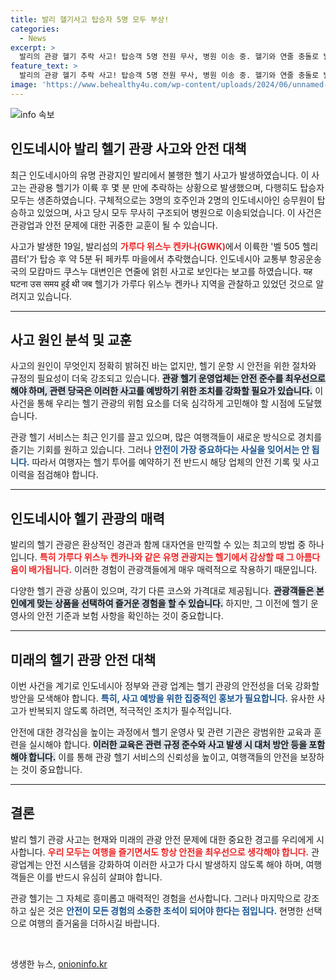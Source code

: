 ```yaml
---
title: 발리 헬기사고 탑승자 5명 모두 부상!
categories:
  - News
excerpt: >
  발리의 관광 헬기 추락 사고! 탑승객 5명 전원 무사, 병원 이송 중. 헬기와 연줄 충돌로 발생한 이 사건, 안전 대책은? 클릭해서 자세히 알아보세요!
feature_text: >
  발리의 관광 헬기 추락 사고! 탑승객 5명 전원 무사, 병원 이송 중. 헬기와 연줄 충돌로 발생한 이 사건, 안전 대책은? 클릭해서 자세히 알아보세요!
image: 'https://www.behealthy4u.com/wp-content/uploads/2024/06/unnamed-file.png'
---
```


<p><img src="https://www.behealthy4u.com/wp-content/uploads/2024/06/unnamed-file.png" alt="info 속보" /></p>

<h2 data-ke-size="size26">인도네시아 발리 헬기 관광 사고와 안전 대책</h2>

<p data-ke-size="size16">최근 인도네시아의 유명 관광지인 발리에서 불행한 헬기 사고가 발생하였습니다. 이 사고는 관광용 헬기가 이륙 후 몇 분 만에 추락하는 상황으로 발생했으며, 다행히도 탑승자 모두는 생존하였습니다. 구체적으로는 3명의 호주인과 2명의 인도네시아인 승무원이 탑승하고 있었으며, 사고 당시 모두 무사히 구조되어 병원으로 이송되었습니다. 이 사건은 관광업과 안전 문제에 대한 귀중한 교훈이 될 수 있습니다.</p>

<p data-ke-size="size16">사고가 발생한 19일, 발리섬의 <b><span style="color: #ee2323;">가루다 위스누 켄카나(GWK)</span></b>에서 이륙한 '벨 505 헬리콥터'가 탑승 후 약 5분 뒤 페카투 마을에서 추락했습니다. 인도네시아 교통부 항공운송국의 모캄마드 쿠스누 대변인은 연줄에 얽힌 사고로 보인다는 보고를 하였습니다. यह घटना उस समय हुई थी जब 헬기가 가루다 위스누 켄카나 지역을 관찰하고 있었던 것으로 알려지고 있습니다.</p>

<hr>

<h2 data-ke-size="size26">사고 원인 분석 및 교훈</h2>

<p data-ke-size="size16">사고의 원인이 무엇인지 정확히 밝혀진 바는 없지만, 헬기 운항 시 안전을 위한 절차와 규정의 필요성이 더욱 강조되고 있습니다. <b><span style="background-color: #21538527;">관광 헬기 운영업체는 안전 준수를 최우선으로 해야 하며, 관련 당국은 이러한 사고를 예방하기 위한 조치를 강화할 필요가 있습니다.</span></b> 이 사건을 통해 우리는 헬기 관광의 위험 요소를 더욱 심각하게 고민해야 할 시점에 도달했습니다.</p>

<p data-ke-size="size16">관광 헬기 서비스는 최근 인기를 끌고 있으며, 많은 여행객들이 새로운 방식으로 경치를 즐기는 기회를 원하고 있습니다. 그러나 <b><span style="color: #1a5490;">안전이 가장 중요하다는 사실을 잊어서는 안 됩니다.</span></b> 따라서 여행자는 헬기 투어를 예약하기 전 반드시 해당 업체의 안전 기록 및 사고 이력을 점검해야 합니다.</p>

<hr>

<h2 data-ke-size="size26">인도네시아 헬기 관광의 매력</h2>

<p data-ke-size="size16">발리의 헬기 관광은 환상적인 경관과 함께 대자연을 만끽할 수 있는 최고의 방법 중 하나입니다. <b><span style="color: #ee2323;">특히 가루다 위스누 켄카나와 같은 유명 관광지는 헬기에서 감상할 때 그 아름다움이 배가됩니다.</span></b> 이러한 경험이 관광객들에게 매우 매력적으로 작용하기 때문입니다.</p>

<p data-ke-size="size16">다양한 헬기 관광 상품이 있으며, 각기 다른 코스와 가격대로 제공됩니다. <b><span style="background-color: #21538527;">관광객들은 본인에게 맞는 상품을 선택하여 즐거운 경험을 할 수 있습니다.</span></b> 하지만, 그 이전에 헬기 운영사의 안전 기준과 보험 사항을 확인하는 것이 중요합니다.</p>

<hr>

<h2 data-ke-size="size26">미래의 헬기 관광 안전 대책</h2>

<p data-ke-size="size16">이번 사건을 계기로 인도네시아 정부와 관광 업계는 헬기 관광의 안전성을 더욱 강화할 방안을 모색해야 합니다. <b><span style="color: #1a5490;">특히, 사고 예방을 위한 집중적인 홍보가 필요합니다.</span></b> 유사한 사고가 반복되지 않도록 하려면, 적극적인 조치가 필수적입니다.</p>

<p data-ke-size="size16">안전에 대한 경각심을 높이는 과정에서 헬기 운영사 및 관련 기관은 광범위한 교육과 훈련을 실시해야 합니다. <b><span style="background-color: #21538527;">이러한 교육은 관련 규정 준수와 사고 발생 시 대처 방안 등을 포함해야 합니다.</span></b> 이를 통해 관광 헬기 서비스의 신뢰성을 높이고, 여행객들의 안전을 보장하는 것이 중요합니다.</p>

<hr>

<h2 data-ke-size="size26">결론</h2>

<p data-ke-size="size16">발리 헬기 관광 사고는 현재와 미래의 관광 안전 문제에 대한 중요한 경고를 우리에게 시사합니다. <b><span style="color: #ee2323;">우리 모두는 여행을 즐기면서도 항상 안전을 최우선으로 생각해야 합니다.</span></b> 관광업계는 안전 시스템을 강화하여 이러한 사고가 다시 발생하지 않도록 해야 하며, 여행객들은 이를 반드시 유심히 살펴야 합니다.</p>

<p data-ke-size="size16">관광 헬기는 그 자체로 흥미롭고 매력적인 경험을 선사합니다. 그러나 마지막으로 강조하고 싶은 것은 <b><span style="color: #1a5490;">안전이 모든 경험의 소중한 초석이 되어야 한다는 점입니다.</span></b> 현명한 선택으로 여행의 즐거움을 더하시길 바랍니다.</p>

<p data-ke-size="size16">&nbsp;</p>
생생한 뉴스, <a href="https://onioninfo.kr" rel="dofollow">onioninfo.kr</a>


